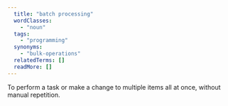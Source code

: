 ```yaml
---
  title: "batch processing"
  wordClasses:
    - "noun"
  tags:
    - "programming"
  synonyms:
    - "bulk-operations"
  relatedTerms: []
  readMore: []
---
```

To perform a task or make a change to multiple items all at once, without manual repetition.
